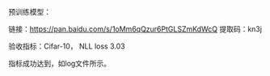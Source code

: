 预训练模型：

链接：https://pan.baidu.com/s/1oMm6qQzur6PtGLSZmKdWcQ 
提取码：kn3j

验收指标：Cifar-10， NLL loss 3.03

指标成功达到，如log文件所示。
